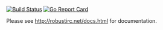 [![Build Status](https://travis-ci.org/robustirc/robustirc.svg?branch=master)](https://travis-ci.org/robustirc/robustirc)
[![Go Report Card](https://goreportcard.com/badge/github.com/robustirc/robustirc)](https://goreportcard.com/report/github.com/robustirc/robustirc)

Please see http://robustirc.net/docs.html for documentation.
